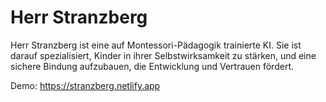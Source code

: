 # Herr Stranzberg

Herr Stranzberg ist eine auf Montessori-Pädagogik trainierte KI. Sie ist darauf spezialisiert, Kinder in ihrer Selbstwirksamkeit zu stärken, und eine sichere Bindung aufzubauen, die Entwicklung und Vertrauen fördert.

Demo: https://stranzberg.netlify.app
